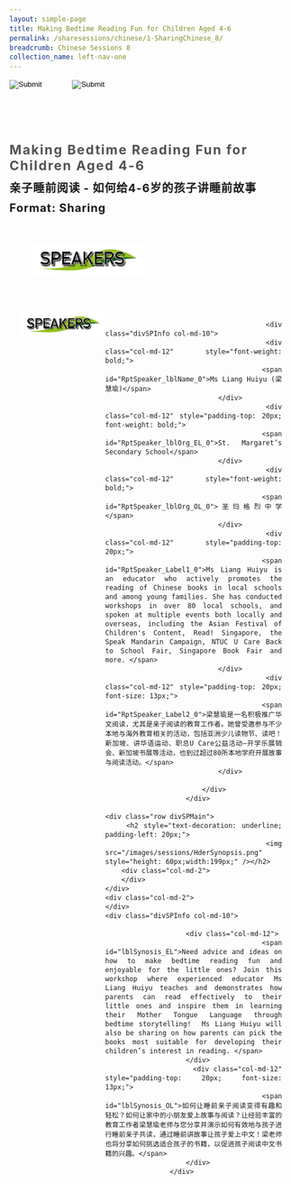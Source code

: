 ```yaml
---
layout: simple-page
title: Making Bedtime Reading Fun for Children Aged 4-6
permalink: /sharesessions/chinese/1-SharingChinese_8/
breadcrumb: Chinese Sessions 8
collection_name: left-nav-one
---
```




<input type="image" name="btnBack" id="btnBack" onclick="goBack()" src="/images/btnBack.png" style="height:70px;">
<input type="image" name="btnRegister" id="btnRegister" src="/images/btnClosed.png"
    style="height:70px;padding-left: 50px;" />

<link href="/misc/bootstrap.min.css" rel="stylesheet" />
<link href="/misc/Site.css" rel="stylesheet" />
<style>
    .divSPMain {
        padding: 20px;
        padding-top: 20px;
        text-align: justify;
        border-radius: 20px;
    }
    .divSPInfo {
        padding-top: 1px;
    }
</style>
<script>
        function goBack() {
          window.history.back();
        }
        </script>
        
<div id="PanelSess">
    <div class="col-md-12" style="padding-top: 40px;">
        <b>
            <span id="lblTitle_EL" style="font-weight: bold; font-size: 23px; letter-spacing: 2px; color: #525252">
                Making Bedtime Reading Fun for Children Aged 4-6</span></b>
    </div>
    <div class="col-md-12" style="padding-top: 10px;">
        <span id="lblTitle_OL" style="font-weight: bold; font-size: 20px; letter-spacing: 1px;">
        亲子睡前阅读 - 如何给4-6岁的孩子讲睡前故事</span>
    </div>
    <div class="col-md-12" style="padding-top: 10px;">
        <span id="tblFormat" style="font-weight: bold; font-size: 20px; letter-spacing: 1px;"><b>Format:</b>
            Sharing</span>
    </div>
    <div class="row divSPMain">
        <h2 style="text-decoration: underline; padding-left: 20px;">
            <img src="/images/sessions/HDerSpeakers.png" style="height: 60px;width:199px;" /></h2>
        <div class="col-md-2">
        </div>
    </div>
<div class="row divSPMain">
                            <div class="col-md-2">
                                <img id="RptSpeaker_Img_0" src="/images/sessions/HDerSpeakers.png" style="float: left; width: 150px;" />
                            </div>

                            <div class="divSPInfo col-md-10">
                                <div class="col-md-12" style="font-weight: bold;">
                                    <span id="RptSpeaker_lblName_0">Ms Liang Huiyu (梁慧瑜)</span>
                                </div>
                                <div class="col-md-12" style="padding-top: 20px; font-weight: bold;">
                                    <span id="RptSpeaker_lblOrg_EL_0">St. Margaret’s Secondary School</span>
                                </div>
                                <div class="col-md-12" style="font-weight: bold;">
                                    <span id="RptSpeaker_lblOrg_OL_0">圣玛格烈中学</span>
                                </div>
                                <div class="col-md-12" style="padding-top: 20px;">
                                    <span id="RptSpeaker_Label1_0">Ms Liang Huiyu is an educator who actively promotes the reading of Chinese books in local schools and among young families. She has conducted workshops in over 80 local schools, and spoken at multiple events both locally and overseas, including the Asian Festival of Children's Content, Read! Singapore, the Speak Mandarin Campaign, NTUC U Care Back to School Fair, Singapore Book Fair and more. </span>
                                </div>
                                <div class="col-md-12" style="padding-top: 20px; font-size: 13px;">
                                    <span id="RptSpeaker_Label2_0">梁慧瑜是一名积极推广华文阅读，尤其是亲子阅读的教育工作者。她曾受邀参与不少本地与海外教育相关的活动，包括亚洲少儿读物节、读吧！新加坡、讲华语运动、职总U Care公益活动—开学乐展销会、新加坡书展等活动，也到过超过80所本地学府开展故事与阅读活动。</span>
                                </div>

                            </div>
                        </div>

    <div class="row divSPMain">
        <h2 style="text-decoration: underline; padding-left: 20px;">
            <img src="/images/sessions/HderSynopsis.png" style="height: 60px;width:199px;" /></h2>
        <div class="col-md-2">
        </div>
    </div>
    <div class="col-md-2">
    </div>
    <div class="divSPInfo col-md-10">

                        <div class="col-md-12">
                            <span id="lblSynosis_EL">Need advice and ideas on how to make bedtime reading fun and enjoyable for the little ones? Join this workshop where experienced educator Ms Liang Huiyu teaches and demonstrates how parents can read effectively to their little ones and inspire them in learning their Mother Tongue Language through bedtime storytelling!  Ms Liang Huiyu will also be sharing on how parents can pick the books most suitable for developing their children’s interest in reading. </span>
                        </div>
                        <div class="col-md-12" style="padding-top: 20px; font-size: 13px;">
                            <span id="lblSynosis_OL">如何让睡前亲子阅读变得有趣和轻松？如何让家中的小朋友爱上故事与阅读？让经验丰富的教育工作者梁慧瑜老师与您分享并演示如何有效地与孩子进行睡前亲子共读，通过睡前讲故事让孩子爱上中文！梁老师也将分享如何挑选适合孩子的书籍，以促进孩子阅读中文书籍的兴趣。</span>
                        </div>
                    </div>

</div>
